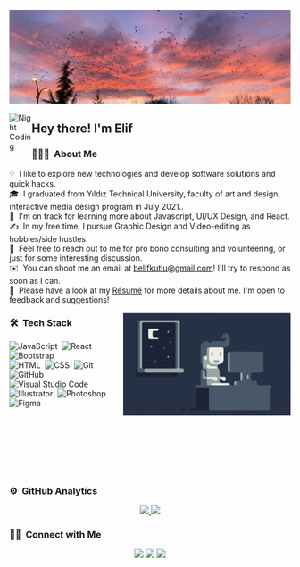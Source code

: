 ![Busra Elif Kutlu Banner](https://github.com/belifkutlu/belifkutlu/blob/main/1500x500.jpeg?raw=true)

<img alt="Night Coding" src="./assets/Hand%20Wave.gif" width='40' align="left"/><h2>Hey there! I'm Elif</h2>

<!-- ## 👋 &nbsp;Hey there! I'm Elif -->

### 👨🏻‍💻 &nbsp;About Me

💡 &nbsp;I like to explore new technologies and develop software solutions and quick hacks.\
🎓 &nbsp;I graduated from Yıldız Technical University, faculty of art and design, interactive media design program in July 2021..\
🌱 &nbsp;I'm on track for learning more about Javascript, UI/UX Design, and React.\
✍️ &nbsp;In my free time, I pursue Graphic Design and Video-editing as hobbies/side hustles.\
💬 &nbsp;Feel free to reach out to me for pro bono consulting and volunteering, or just for some interesting discussion.\
✉️ &nbsp;You can shoot me an email at belifkutlu@gmail.com! I'll try to respond as soon as I can.\
📄 &nbsp;Please have a look at my [Résumé](https://drive.google.com/file/d/1urfCUEfzvjwhgDlkkBwyLfx9jfufMxX2/view?usp=sharing) for more details about me. I'm open to feedback and suggestions!

<img alt="Night Coding" src="https://raw.githubusercontent.com/AVS1508/AVS1508/master/assets/Night-Coding.gif" align="right"/>

### 🛠 &nbsp;Tech Stack


![JavaScript](https://img.shields.io/badge/-JavaScript-05122A?style=flat&logo=javascript)&nbsp;
![React](https://img.shields.io/badge/-React-05122A?style=flat&logo=react)&nbsp;
![Bootstrap](https://img.shields.io/badge/-Bootstrap-05122A?style=flat&logo=bootstrap&logoColor=563D7C)\
![HTML](https://img.shields.io/badge/-HTML-05122A?style=flat&logo=HTML5)&nbsp;
![CSS](https://img.shields.io/badge/-CSS-05122A?style=flat&logo=CSS3&logoColor=1572B6)&nbsp;
![Git](https://img.shields.io/badge/-Git-05122A?style=flat&logo=git)&nbsp;
![GitHub](https://img.shields.io/badge/-GitHub-05122A?style=flat&logo=github)&nbsp;
![Visual Studio Code](https://img.shields.io/badge/-Visual%20Studio%20Code-05122A?style=flat&logo=visual-studio-code&logoColor=007ACC)&nbsp;
![Illustrator](https://img.shields.io/badge/-Illustrator-05122A?style=flat&logo=adobe-illustrator)&nbsp;
![Photoshop](https://img.shields.io/badge/-Photoshop-05122A?style=flat&logo=adobe-photoshop)&nbsp;
![Figma](https://img.shields.io/badge/Figma-F24E1E?style=for-the-badge&logo=figma&logoColor=white)

\
&nbsp;
\
&nbsp;
\
&nbsp;
\
&nbsp;
\
&nbsp;

 
 ### ⚙️ &nbsp;GitHub Analytics


<p align="center">
<a href="https://github.com/belifkutlu">
  <img height="180em" src="https://github-readme-stats-eight-theta.vercel.app/api?username=belifkutlu&show_icons=true&theme=algolia&include_all_commits=true&count_private=true"/>
  <img height="180em" src="https://github-readme-stats-eight-theta.vercel.app/api/top-langs/?username=belifkutlu&layout=compact&langs_count=8&theme=algolia"/>
</a>
</p>

### 🤝🏻 &nbsp;Connect with Me

<p align="center">
<a href="https://www.linkedin.com/in/b%C3%BC%C5%9Fra-elif-kutlu-64a70b187/"><img src="https://img.shields.io/badge/-Elif%20Kutlu-0077B5?style=flat&logo=Linkedin&logoColor=white"/></a>
<a href="mailto:belifkutlu@gmail.com"><img src="https://img.shields.io/badge/-belifkutlu@gmail.com-D14836?style=flat&logo=Gmail&logoColor=white"/></a>
<a href="https://www.behance.net/elifkutlu"><img src="https://img.shields.io/badge/-@elifkutlu-1769FF?style=flat&logo=Behance&logoColor=white"/></a>
</p>

